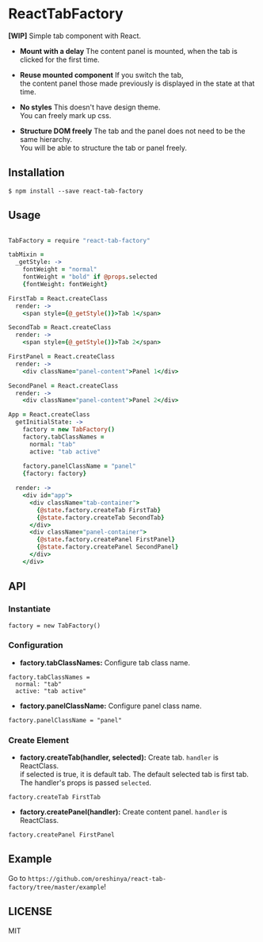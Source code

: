 # ReactTabFactory
**[WIP]**
Simple tab component with React.

- **Mount with a delay**
The content panel is mounted, when the tab is clicked for the first time.

- **Reuse mounted component**
If you switch the tab,  
the content panel those made previously is displayed in the state at that time.

- **No styles**
This doesn't have design theme.  
You can freely mark up css.

- **Structure DOM freely**
The tab and the panel does not need to be the same hierarchy.  
You will be able to structure the tab or panel freely.


## Installation

```
$ npm install --save react-tab-factory
```

## Usage

```coffee

TabFactory = require "react-tab-factory"

tabMixin =
  _getStyle: ->
    fontWeight = "normal"
    fontWeight = "bold" if @props.selected
    {fontWeight: fontWeight}

FirstTab = React.createClass
  render: ->
    <span style={@_getStyle()}>Tab 1</span>

SecondTab = React.createClass
  render: ->
    <span style={@_getStyle()}>Tab 2</span>

FirstPanel = React.createClass
  render: ->
    <div className="panel-content">Panel 1</div>

SecondPanel = React.createClass
  render: ->
    <div className="panel-content">Panel 2</div>

App = React.createClass
  getInitialState: ->
    factory = new TabFactory()
    factory.tabClassNames =
      normal: "tab"
      active: "tab active"
    
    factory.panelClassName = "panel"
    {factory: factory}

  render: ->
    <div id="app">
      <div className="tab-container">
        {@state.factory.createTab FirstTab}
        {@state.factory.createTab SecondTab}
      </div>
      <div className="panel-container">
        {@state.factory.createPanel FirstPanel}
        {@state.factory.createPanel SecondPanel}
      </div>
    </div>
```

## API

### Instantiate
```
factory = new TabFactory()
```

### Configuration
- **factory.tabClassNames:**
Configure tab class name.
```
factory.tabClassNames =
  normal: "tab"
  active: "tab active"
```

- **factory.panelClassName:**
Configure panel class name.
```
factory.panelClassName = "panel"
```

### Create Element
- **factory.createTab(handler, selected):**
Create tab. `handler` is ReactClass.  
if selected is true, it is default tab.
The default selected tab is first tab.
The handler's props is passed `selected`.
```
factory.createTab FirstTab
```

- **factory.createPanel(handler):**
Create content panel. `handler` is ReactClass.
```
factory.createPanel FirstPanel
```

## Example
Go to `https://github.com/oreshinya/react-tab-factory/tree/master/example`!

## LICENSE
MIT
